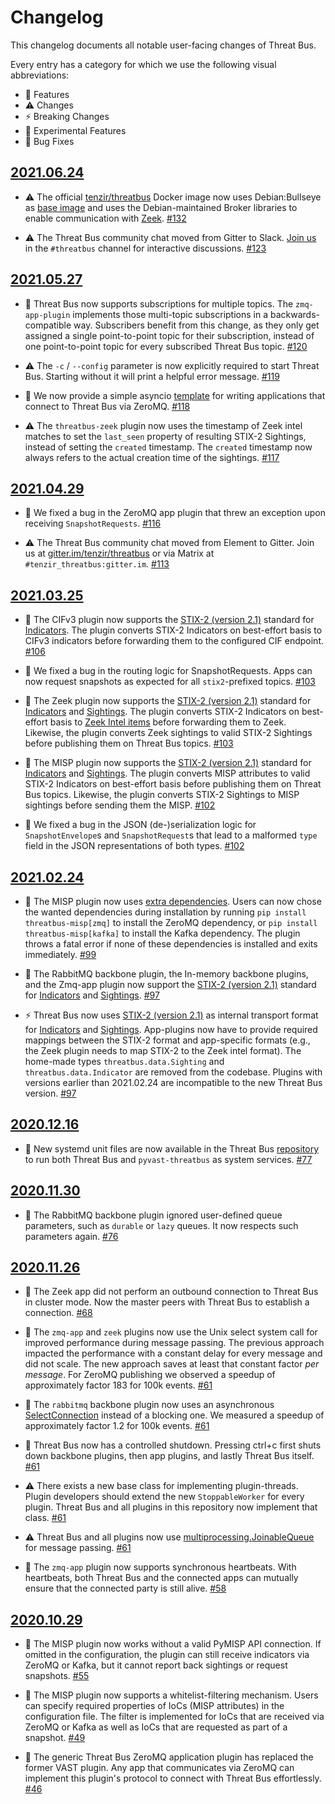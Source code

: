 # Changelog

This changelog documents all notable user-facing changes of Threat Bus.

Every entry has a category for which we use the following visual abbreviations:

- 🎁 Features
- ⚠️ Changes
- ⚡️ Breaking Changes
- 🧬 Experimental Features
- 🐞 Bug Fixes

<!-- ## Unreleased -->

## [2021.06.24]

- ⚠️ The official [tenzir/threatbus](https://hub.docker.com/r/tenzir/threatbus)
  Docker image now uses Debian:Bullseye as
  [base image](https://hub.docker.com/_/debian) and uses the Debian-maintained
  Broker libraries to enable communication with [Zeek](https://zeek.org/).
  [#132](https://github.com/tenzir/threatbus/pull/132)

- ⚠️  The Threat Bus community chat moved from Gitter to Slack. 
  [Join us](http://slack.tenzir.com) in the `#threatbus` channel for
  interactive discussions.
  [#123](https://github.com/tenzir/threatbus/pull/123)

## [2021.05.27]

- 🎁 Threat Bus now supports subscriptions for multiple topics. The
  `zmq-app-plugin` implements those multi-topic subscriptions in a
  backwards-compatible way. Subscribers benefit from this change, as they only
  get assigned a single point-to-point topic for their subscription, instead of
  one point-to-point topic for every subscribed Threat Bus topic.
  [#120](https://github.com/tenzir/threatbus/pull/120)

- ⚠️ The `-c` / `--config` parameter is now explicitly required to start
  Threat Bus. Starting without it will print a helpful error message.
  [#119](https://github.com/tenzir/threatbus/pull/119)

- 🎁 We now provide a simple asyncio
  [template](https://github.com/tenzir/threatbus/tree/master/apps/zmq-app-template)
  for writing applications that connect to Threat Bus via ZeroMQ.
  [#118](https://github.com/tenzir/threatbus/pull/118)

- ⚠️ The `threatbus-zeek` plugin now uses the timestamp of Zeek intel matches to
  set the `last_seen` property of resulting STIX-2 Sightings, instead of setting
  the `created` timestamp. The `created` timestamp now always refers to the
  actual creation time of the sightings.
  [#117](https://github.com/tenzir/threatbus/pull/117)


## [2021.04.29]

- 🐞 We fixed a bug in the ZeroMQ app plugin that threw an exception upon
  receiving `SnapshotRequests`.
  [#116](https://github.com/tenzir/threatbus/pull/116)

- ⚠️ The Threat Bus community chat moved from Element to Gitter. Join us at
  [gitter.im/tenzir/threatbus](https://gitter.im/tenzir/threatbus) or via
  Matrix at `#tenzir_threatbus:gitter.im`.
  [#113](https://github.com/tenzir/threatbus/pull/113)

## [2021.03.25]

- 🎁 The CIFv3 plugin now supports the
  [STIX-2 (version 2.1)](https://docs.oasis-open.org/cti/stix/v2.1/stix-v2.1.html)
  standard for
  [Indicators](https://docs.oasis-open.org/cti/stix/v2.1/cs02/stix-v2.1-cs02.html#_muftrcpnf89v).
  The plugin converts STIX-2 Indicators on best-effort basis to CIFv3
  indicators before forwarding them to the configured CIF endpoint.
  [#106](https://github.com/tenzir/threatbus/pull/106)

- 🐞 We fixed a bug in the routing logic for SnapshotRequests. Apps can now
  request snapshots as expected for all `stix2`-prefixed topics.
  [#103](https://github.com/tenzir/threatbus/pull/103)

- 🎁 The Zeek plugin now supports the
  [STIX-2 (version 2.1)](https://docs.oasis-open.org/cti/stix/v2.1/stix-v2.1.html)
  standard for
  [Indicators](https://docs.oasis-open.org/cti/stix/v2.1/cs02/stix-v2.1-cs02.html#_muftrcpnf89v)
  and [Sightings](https://docs.oasis-open.org/cti/stix/v2.1/cs02/stix-v2.1-cs02.html#_a795guqsap3r).
  The plugin converts STIX-2 Indicators on best-effort basis to
  [Zeek Intel items](https://docs.zeek.org/en/current/scripts/base/frameworks/intel/main.zeek.html#type-Intel::Type)
  before forwarding them to Zeek. Likewise, the plugin converts Zeek sightings
  to valid STIX-2 Sightings before publishing them on Threat Bus topics.
  [#103](https://github.com/tenzir/threatbus/pull/103)

- 🎁 The MISP plugin now supports the
  [STIX-2 (version 2.1)](https://docs.oasis-open.org/cti/stix/v2.1/stix-v2.1.html)
  standard for
  [Indicators](https://docs.oasis-open.org/cti/stix/v2.1/cs02/stix-v2.1-cs02.html#_muftrcpnf89v)
  and [Sightings](https://docs.oasis-open.org/cti/stix/v2.1/cs02/stix-v2.1-cs02.html#_a795guqsap3r).
  The plugin converts MISP attributes to valid STIX-2 Indicators on best-effort
  basis before publishing them on Threat Bus topics. Likewise, the plugin
  converts STIX-2 Sightings to MISP sightings before sending them the MISP.
  [#102](https://github.com/tenzir/threatbus/pull/102)

- 🐞 We fixed a bug in the JSON (de-)serialization logic for `SnapshotEnvelope`s
  and `SnapshotRequest`s that lead to a malformed `type` field in the JSON
  representations of both types.
  [#102](https://github.com/tenzir/threatbus/pull/102)


## [2021.02.24]

- 🎁 The MISP plugin now uses
  [extra dependencies](https://www.python.org/dev/peps/pep-0508/#extras).
  Users can now chose the wanted dependencies during installation by running
  `pip install threatbus-misp[zmq]` to install the ZeroMQ dependency, or
  `pip install threatbus-misp[kafka]` to install the Kafka dependency. The
  plugin throws a fatal error if none of these dependencies is installed and
  exits immediately.
  [#99](https://github.com/tenzir/threatbus/pull/99)

- 🎁 The RabbitMQ backbone plugin, the In-memory backbone plugins, and the
  Zmq-app plugin now support the
  [STIX-2 (version 2.1)](https://docs.oasis-open.org/cti/stix/v2.1/stix-v2.1.html)
  standard for
  [Indicators](https://docs.oasis-open.org/cti/stix/v2.1/cs02/stix-v2.1-cs02.html#_muftrcpnf89v)
  and [Sightings](https://docs.oasis-open.org/cti/stix/v2.1/cs02/stix-v2.1-cs02.html#_a795guqsap3r).
  [#97](https://github.com/tenzir/threatbus/pull/97)

- ⚡️ Threat Bus now uses
  [STIX-2 (version 2.1)](https://docs.oasis-open.org/cti/stix/v2.1/stix-v2.1.html)
  as internal transport format for
  [Indicators](https://docs.oasis-open.org/cti/stix/v2.1/cs02/stix-v2.1-cs02.html#_muftrcpnf89v)
  and [Sightings](https://docs.oasis-open.org/cti/stix/v2.1/cs02/stix-v2.1-cs02.html#_a795guqsap3r).
  App-plugins now have to provide required mappings between the STIX-2 format
  and app-specific formats (e.g., the Zeek plugin needs to map STIX-2 to the
  Zeek intel format). The home-made types `threatbus.data.Sighting` and
  `threatbus.data.Indicator` are removed from the codebase.
  Plugins with versions earlier than 2021.02.24 are incompatible to the new
  Threat Bus version.
  [#97](https://github.com/tenzir/threatbus/pull/97)

## [2020.12.16]

- 🎁 New systemd unit files are now available in the Threat Bus
  [repository](https://github.com/tenzir/threatbus/tree/master/threatbus)
  to run both Threat Bus and `pyvast-threatbus` as system services.
  [#77](https://github.com/tenzir/threatbus/pull/77)

## [2020.11.30]

- 🐞 The RabbitMQ backbone plugin ignored user-defined queue parameters, such as
  `durable` or `lazy` queues. It now respects such parameters again.
  [#76](https://github.com/tenzir/threatbus/pull/76)

## [2020.11.26]

- 🐞 The Zeek app did not perform an outbound connection to Threat Bus in
  cluster mode. Now the master peers with Threat Bus to establish a connection.
  [#68](https://github.com/tenzir/threatbus/pull/68)

- 🎁 The `zmq-app` and `zeek` plugins now use the Unix select system call for
  improved performance during message passing. The previous approach impacted
  the performance with a constant delay for every message and did not scale.
  The new approach saves at least that constant factor *per message*. For ZeroMQ
  publishing we observed a speedup of approximately factor 183 for 100k events.
  [#61](https://github.com/tenzir/threatbus/pull/61)

- 🎁 The `rabbitmq` backbone plugin now uses an asynchronous
  [SelectConnection](https://pika.readthedocs.io/en/stable/modules/adapters/select.html)
  instead of a blocking one. We measured a speedup of approximately factor 1.2
  for 100k events.
  [#61](https://github.com/tenzir/threatbus/pull/61)

- 🎁 Threat Bus now has a controlled shutdown. Pressing ctrl+c first shuts down
  backbone plugins, then app plugins, and lastly Threat Bus itself.
  [#61](https://github.com/tenzir/threatbus/pull/61)

- ⚠️ There exists a new base class for implementing plugin-threads. Plugin
  developers should extend the new `StoppableWorker` for every plugin. Threat
  Bus and all plugins in this repository now implement that class.
  [#61](https://github.com/tenzir/threatbus/pull/61)

- ⚠️ Threat Bus and all plugins now use
  [multiprocessing.JoinableQueue](https://docs.python.org/3.8/library/multiprocessing.html#multiprocessing.JoinableQueue)
  for message passing.
  [#61](https://github.com/tenzir/threatbus/pull/61)

- 🎁 The `zmq-app` plugin now supports synchronous heartbeats. With heartbeats,
  both Threat Bus and the connected apps can mutually ensure that the connected
  party is still alive.
  [#58](https://github.com/tenzir/threatbus/pull/58)

## [2020.10.29]

- 🎁 The MISP plugin now works without a valid PyMISP API connection. If omitted
  in the configuration, the plugin can still receive indicators via ZeroMQ or
  Kafka, but it cannot report back sightings or request snapshots.
  [#55](https://github.com/tenzir/threatbus/pull/55)

- 🎁 The MISP plugin now supports a whitelist-filtering mechanism. Users can
  specify required properties of IoCs (MISP attributes) in the configuration
  file. The filter is implemented for IoCs that are received via ZeroMQ or Kafka
  as well as IoCs that are requested as part of a snapshot.
  [#49](https://github.com/tenzir/threatbus/pull/49)

- 🎁 The generic Threat Bus ZeroMQ application plugin has replaced the former
  VAST plugin. Any app that communicates via ZeroMQ can implement this plugin's
  protocol to connect with Threat Bus effortlessly.
  [#46](https://github.com/tenzir/threatbus/pull/46)


[2020.10.29]: https://github.com/tenzir/threatbus/releases/tag/2020.10.29
[2020.11.26]: https://github.com/tenzir/threatbus/releases/tag/2020.11.26
[2020.11.30]: https://github.com/tenzir/threatbus/releases/tag/2020.11.30
[2020.12.16]: https://github.com/tenzir/threatbus/releases/tag/2020.12.16
[2021.02.24]: https://github.com/tenzir/threatbus/releases/tag/2021.02.24
[2021.03.25]: https://github.com/tenzir/threatbus/releases/tag/2021.03.25
[2021.04.29]: https://github.com/tenzir/threatbus/releases/tag/2021.04.29
[2021.05.27]: https://github.com/tenzir/threatbus/releases/tag/2021.05.27
[2021.06.24]: https://github.com/tenzir/threatbus/releases/tag/2021.06.24

